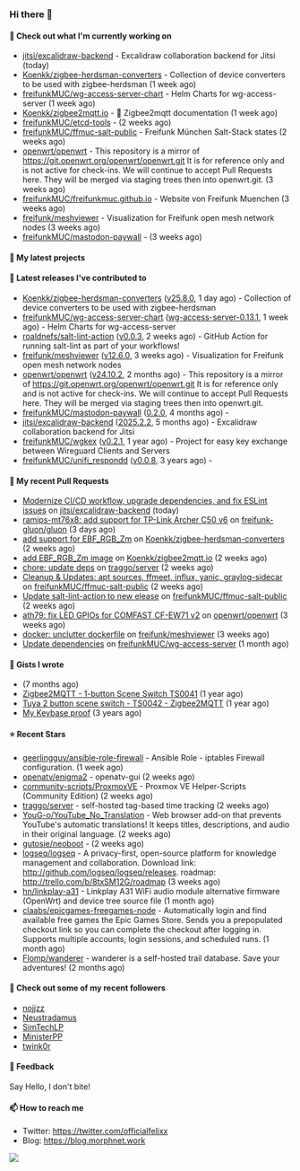 ### Hi there 👋

#### 👷 Check out what I'm currently working on

- [jitsi/excalidraw-backend](https://github.com/jitsi/excalidraw-backend) - Excalidraw collaboration backend for Jitsi (today)
- [Koenkk/zigbee-herdsman-converters](https://github.com/Koenkk/zigbee-herdsman-converters) - Collection of device converters to be used with zigbee-herdsman (1 week ago)
- [freifunkMUC/wg-access-server-chart](https://github.com/freifunkMUC/wg-access-server-chart) - Helm Charts for wg-access-server (1 week ago)
- [Koenkk/zigbee2mqtt.io](https://github.com/Koenkk/zigbee2mqtt.io) - 📘 Zigbee2mqtt documentation (1 week ago)
- [freifunkMUC/etcd-tools](https://github.com/freifunkMUC/etcd-tools) -  (2 weeks ago)
- [freifunkMUC/ffmuc-salt-public](https://github.com/freifunkMUC/ffmuc-salt-public) - Freifunk München Salt-Stack states (2 weeks ago)
- [openwrt/openwrt](https://github.com/openwrt/openwrt) - This repository is a mirror of https://git.openwrt.org/openwrt/openwrt.git It is for reference only and is not active for check-ins.  We will continue to accept Pull Requests here. They will be merged via staging trees then into openwrt.git. (3 weeks ago)
- [freifunkMUC/freifunkmuc.github.io](https://github.com/freifunkMUC/freifunkmuc.github.io) - Website von Freifunk Muenchen (3 weeks ago)
- [freifunk/meshviewer](https://github.com/freifunk/meshviewer) - Visualization for Freifunk open mesh network nodes (3 weeks ago)
- [freifunkMUC/mastodon-paywall](https://github.com/freifunkMUC/mastodon-paywall) -  (3 weeks ago)

#### 🌱 My latest projects


#### 🔭 Latest releases I've contributed to

- [Koenkk/zigbee-herdsman-converters](https://github.com/Koenkk/zigbee-herdsman-converters) ([v25.8.0](https://github.com/Koenkk/zigbee-herdsman-converters/releases/tag/v25.8.0), 1 day ago) - Collection of device converters to be used with zigbee-herdsman
- [freifunkMUC/wg-access-server-chart](https://github.com/freifunkMUC/wg-access-server-chart) ([wg-access-server-0.13.1](https://github.com/freifunkMUC/wg-access-server-chart/releases/tag/wg-access-server-0.13.1), 1 week ago) - Helm Charts for wg-access-server
- [roaldnefs/salt-lint-action](https://github.com/roaldnefs/salt-lint-action) ([v0.0.3](https://github.com/roaldnefs/salt-lint-action/releases/tag/v0.0.3), 2 weeks ago) - GitHub Action for running salt-lint as part of your workflows!
- [freifunk/meshviewer](https://github.com/freifunk/meshviewer) ([v12.6.0](https://github.com/freifunk/meshviewer/releases/tag/v12.6.0), 3 weeks ago) - Visualization for Freifunk open mesh network nodes
- [openwrt/openwrt](https://github.com/openwrt/openwrt) ([v24.10.2](https://github.com/openwrt/openwrt/releases/tag/v24.10.2), 2 months ago) - This repository is a mirror of https://git.openwrt.org/openwrt/openwrt.git It is for reference only and is not active for check-ins.  We will continue to accept Pull Requests here. They will be merged via staging trees then into openwrt.git.
- [freifunkMUC/mastodon-paywall](https://github.com/freifunkMUC/mastodon-paywall) ([0.2.0](https://github.com/freifunkMUC/mastodon-paywall/releases/tag/0.2.0), 4 months ago) - 
- [jitsi/excalidraw-backend](https://github.com/jitsi/excalidraw-backend) ([2025.2.2](https://github.com/jitsi/excalidraw-backend/releases/tag/2025.2.2), 5 months ago) - Excalidraw collaboration backend for Jitsi
- [freifunkMUC/wgkex](https://github.com/freifunkMUC/wgkex) ([v0.2.1](https://github.com/freifunkMUC/wgkex/releases/tag/v0.2.1), 1 year ago) - Project for easy key exchange between Wireguard Clients and Servers
- [freifunkMUC/unifi_respondd](https://github.com/freifunkMUC/unifi_respondd) ([v0.0.8](https://github.com/freifunkMUC/unifi_respondd/releases/tag/v0.0.8), 3 years ago) - 

#### 🔨 My recent Pull Requests

- [Modernize CI/CD workflow, upgrade dependencies, and fix ESLint issues](https://github.com/jitsi/excalidraw-backend/pull/25) on [jitsi/excalidraw-backend](https://github.com/jitsi/excalidraw-backend) (today)
- [ ramips-mt76x8: add support for TP-Link Archer C50 v6](https://github.com/freifunk-gluon/gluon/pull/3568) on [freifunk-gluon/gluon](https://github.com/freifunk-gluon/gluon) (3 days ago)
- [add support for EBF_RGB_Zm](https://github.com/Koenkk/zigbee-herdsman-converters/pull/9784) on [Koenkk/zigbee-herdsman-converters](https://github.com/Koenkk/zigbee-herdsman-converters) (2 weeks ago)
- [add EBF_RGB_Zm image](https://github.com/Koenkk/zigbee2mqtt.io/pull/4026) on [Koenkk/zigbee2mqtt.io](https://github.com/Koenkk/zigbee2mqtt.io) (2 weeks ago)
- [chore: update deps](https://github.com/traggo/server/pull/218) on [traggo/server](https://github.com/traggo/server) (2 weeks ago)
- [Cleanup &amp; Updates: apt sources, ffmeet, influx, yanic, graylog-sidecar](https://github.com/freifunkMUC/ffmuc-salt-public/pull/209) on [freifunkMUC/ffmuc-salt-public](https://github.com/freifunkMUC/ffmuc-salt-public) (2 weeks ago)
- [Update salt-lint-action to new elease](https://github.com/freifunkMUC/ffmuc-salt-public/pull/206) on [freifunkMUC/ffmuc-salt-public](https://github.com/freifunkMUC/ffmuc-salt-public) (2 weeks ago)
- [ath79: fix LED GPIOs for COMFAST CF-EW71 v2](https://github.com/openwrt/openwrt/pull/19665) on [openwrt/openwrt](https://github.com/openwrt/openwrt) (3 weeks ago)
- [docker: unclutter dockerfile](https://github.com/freifunk/meshviewer/pull/196) on [freifunk/meshviewer](https://github.com/freifunk/meshviewer) (3 weeks ago)
- [Update dependencies](https://github.com/freifunkMUC/wg-access-server/pull/939) on [freifunkMUC/wg-access-server](https://github.com/freifunkMUC/wg-access-server) (1 month ago)

#### 📓 Gists I wrote

- [](https://gist.github.com/609a3bc4000c9a01e229526ab6a760e6) (7 months ago)
- [Zigbee2MQTT - 1-button Scene Switch TS0041](https://gist.github.com/3cc8fbe7954c752d93a6abd1192399b6) (1 year ago)
- [Tuya 2 button scene switch - TS0042 - Zigbee2MQTT](https://gist.github.com/bd9315849536e6b3606861984a68b299) (1 year ago)
- [My Keybase proof](https://gist.github.com/69863960a08efeb03ad576ccaf93d880) (3 years ago)

#### ⭐ Recent Stars

- [geerlingguy/ansible-role-firewall](https://github.com/geerlingguy/ansible-role-firewall) - Ansible Role - iptables Firewall configuration. (1 week ago)
- [openatv/enigma2](https://github.com/openatv/enigma2) - openatv-gui (2 weeks ago)
- [community-scripts/ProxmoxVE](https://github.com/community-scripts/ProxmoxVE) - Proxmox VE Helper-Scripts (Community Edition)  (2 weeks ago)
- [traggo/server](https://github.com/traggo/server) - self-hosted tag-based time tracking (2 weeks ago)
- [YouG-o/YouTube_No_Translation](https://github.com/YouG-o/YouTube_No_Translation) - Web browser add-on that prevents YouTube&#39;s automatic translations! It keeps titles, descriptions, and audio in their original language. (2 weeks ago)
- [gutosie/neoboot](https://github.com/gutosie/neoboot) -  (2 weeks ago)
- [logseq/logseq](https://github.com/logseq/logseq) - A privacy-first, open-source platform for knowledge management and collaboration. Download link:  http://github.com/logseq/logseq/releases. roadmap: http://trello.com/b/8txSM12G/roadmap (3 weeks ago)
- [hn/linkplay-a31](https://github.com/hn/linkplay-a31) - Linkplay A31 WiFi audio module alternative firmware (OpenWrt) and device tree source file (1 month ago)
- [claabs/epicgames-freegames-node](https://github.com/claabs/epicgames-freegames-node) - Automatically login and find available free games the Epic Games Store. Sends you a prepopulated checkout link so you can complete the checkout after logging in. Supports multiple accounts, login sessions, and scheduled runs. (1 month ago)
- [Flomp/wanderer](https://github.com/Flomp/wanderer) - wanderer is a self-hosted trail database. Save your adventures! (2 months ago)

#### 👯 Check out some of my recent followers

- [nojjzz](https://github.com/nojjzz)
- [Neustradamus](https://github.com/Neustradamus)
- [SimTechLP](https://github.com/SimTechLP)
- [MinisterPP](https://github.com/MinisterPP)
- [twink0r](https://github.com/twink0r)

#### 💬 Feedback

Say Hello, I don't bite!

#### 📫 How to reach me

- Twitter: https://twitter.com/officialfelixx
- Blog: https://blog.morphnet.work

<img align="left" src="https://github-readme-stats.vercel.app/api?username=GoliathLabs&show_icons=true&hide_border=true&layout=compact&theme=chartreuse-dark&hide_rank=true&include_all_commits=true&bg_color=0d1117" />
